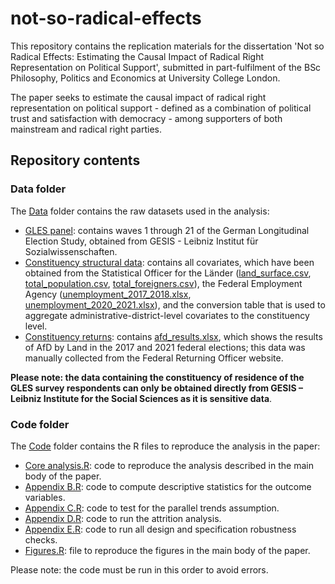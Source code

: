 # not-so-radical-effects
This repository contains the replication materials for the dissertation 'Not so Radical Effects: Estimating the Causal Impact of Radical Right Representation on Political Support', submitted in part-fulfilment of the BSc Philosophy, Politics and Economics at University College London.

The paper seeks to estimate the causal impact of radical right representation on political support - defined as a combination of political trust and satisfaction with democracy - among supporters of both mainstream and radical right parties. 


## Repository contents

### Data folder
The [Data](./Data/) folder contains the raw datasets used in the analysis:
- [GLES panel](./Data/GLES%20panel/): contains waves 1 through 21 of the German Longitudinal Election Study, obtained from GESIS - Leibniz Institut für Sozialwissenschaften.
- [Constituency structural data](./Data/Constituency%20structural%20data/): contains all covariates, which have been obtained from the Statistical Officer for the Länder ([land_surface.csv](./Data/Constituency%20structural%20data/land_surface.csv), [total_population.csv](./Data/Constituency%20structural%20data/total_population.csv), [total_foreigners.csv](./Data/Constituency%20structural%20data/total_foreigners.csv)), the Federal Employment Agency ([unemployment_2017_2018.xlsx](./Data/Constituency%20structural%20data/unemployment_2017_2018.xlsx), [unemployment_2020_2021.xlsx](./Data/Constituency%20structural%20data/unemployment_2020_2021.xlsx)), and the conversion table that is used to aggregate administrative-district-level covariates to the constituency level.
- [Constituency returns](./Data/Constituency%20returns/): contains [afd_results.xlsx](./Data/Constituency%20returns/afd_results.xlsx), which shows the results of AfD by Land in the 2017 and 2021 federal elections; this data was manually collected from the Federal Returning Officer website.

**Please note: the data containing the constituency of residence of the GLES survey respondents can only be obtained directly from GESIS – Leibniz Institute for the Social Sciences as it is sensitive data**. 

### Code folder
The [Code](./Code/) folder contains the R files to reproduce the analysis in the paper:
- [Core analysis.R](./Code/Core%20analysis.R): code to reproduce the analysis described in the main body of the paper.
- [Appendix B.R](./Code/Appendix%20B.R): code to compute descriptive statistics for the outcome variables.
- [Appendix C.R](./Code/Appendix%20C.R): code to test for the parallel trends assumption.
- [Appendix D.R](./Code/Appendix%20D.R): code to run the attrition analysis.
- [Appendix E.R](./Code/Appendix%20E.R): code to run all design and specification robustness checks.
- [Figures.R](./Code/Figures.R): file to reproduce the figures in the main body of the paper.

Please note: the code must be run in this order to avoid errors.
